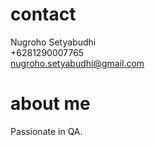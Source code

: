 # contact

Nugroho Setyabudhi<br>
+6281290007765<br>
nugroho.setyabudhi@gmail.com<br>

# about me

Passionate in QA.